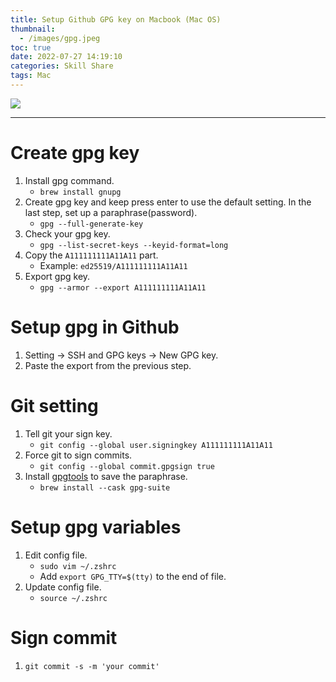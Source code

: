 ```yaml
---
title: Setup Github GPG key on Macbook (Mac OS)
thumbnail:
  - /images/gpg.jpeg
toc: true
date: 2022-07-27 14:19:10
categories: Skill Share
tags: Mac
---
```

<img src="/images/gpg.jpeg">

***
# Create gpg key
1. Install gpg command.
    - `brew install gnupg`
2. Create gpg key and keep press enter to use the default setting. In the last step, set up a paraphrase(password).
    - `gpg --full-generate-key`
3. Check your gpg key.
    - `gpg --list-secret-keys --keyid-format=long`
4. Copy the `A111111111A11A11` part.
    - Example: `ed25519/A111111111A11A11`
5. Export gpg key.
    - `gpg --armor --export A111111111A11A11`
# Setup gpg in Github
1. Setting -> SSH and GPG keys -> New GPG key.
2. Paste the export from the previous step.
# Git setting
1. Tell git your sign key.
    - `git config --global user.signingkey A111111111A11A11`
2. Force git to sign commits.
    - `git config --global commit.gpgsign true`
3. Install [gpgtools](https://gpgtools.org/) to save the paraphrase.
    - `brew install --cask gpg-suite`
# Setup gpg variables
1. Edit config file.
    - `sudo vim ~/.zshrc`
    - Add `export GPG_TTY=$(tty)` to the end of file.
3. Update config file.
    - `source ~/.zshrc`
# Sign commit
1. `git commit -s -m 'your commit'`
